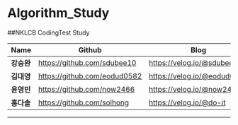 # Algorithm_Study

##NKLCB CodingTest Study


|Name|Github|Blog|
|------|---|---|
|**강승완**|https://github.com/sdubee10|https://velog.io/@sdubee10|
|**김대영**|https://github.com/eodud0582|https://velog.io/@eodud0582|
|**윤영민**|https://github.com/now2466|https://velog.io/@now2466|
|**홍다솔**|https://github.com/solhong|https://velog.io/@do-it|


---

